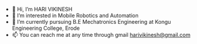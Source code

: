 - 👋 Hi, I’m HARI VIKINESH
- 👀 I’m interested in Mobile Robotics and Automation
- 🌱 I’m currently pursuing B.E Mechatronics Engineering at Kongu Engineering College, Erode
- 📫 You can reach me at any time through gmail harivikinesh@gmail.com

<!---
hari-vickey/hari-vickey is a ✨ special ✨ repository because its `README.md` (this file) appears on your GitHub profile.
You can click the Preview link to take a look at your changes.
--->
